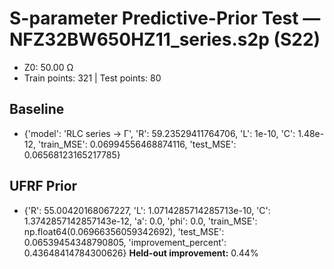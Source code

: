 # S-parameter Predictive-Prior Test — NFZ32BW650HZ11_series.s2p (S22)
- Z0: 50.00 Ω
- Train points: 321  |  Test points: 80

## Baseline
- {'model': 'RLC series -> Γ', 'R': 59.23529411764706, 'L': 1e-10, 'C': 1.48e-12, 'train_MSE': 0.06994556468874116, 'test_MSE': 0.06568123165217785}

## UFRF Prior
- {'R': 55.00420168067227, 'L': 1.0714285714285713e-10, 'C': 1.3742857142857143e-12, 'a': 0.0, 'phi': 0.0, 'train_MSE': np.float64(0.06966356059342692), 'test_MSE': 0.06539454348790805, 'improvement_percent': 0.43648414784300626}
**Held-out improvement:** 0.44%